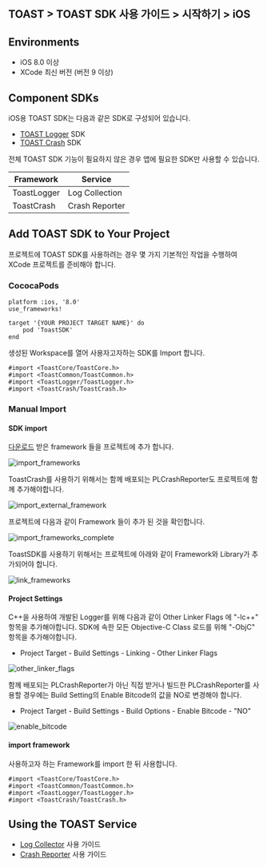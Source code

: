 ## TOAST > TOAST SDK 사용 가이드 > 시작하기 > iOS

## Environments

* iOS 8.0 이상
* XCode 최신 버전 (버전 9 이상)

## Component SDKs

iOS용 TOAST SDK는 다음과 같은 SDK로 구성되어 있습니다.

* [TOAST Logger](./log-collector-ios) SDK
* [TOAST Crash](./crash-reporter-ios) SDK

전체 TOAST SDK 기능이 필요하지 않은 경우 앱에 필요한 SDK만 사용할 수 있습니다.

| Framework | Service |
| --- | --- |
| ToastLogger | Log Collection |
| ToastCrash | Crash Reporter |

## Add TOAST SDK to Your Project

프로젝트에 TOAST SDK를 사용하려는 경우 몇 가지 기본적인 작업을 수행하여 XCode 프로젝트를 준비해야 합니다.

### CococaPods

```podspec
platform :ios, '8.0'
use_frameworks!

target '{YOUR PROJECT TARGET NAME}' do
    pod 'ToastSDK'
end
```

생성된 Workspace를 열어 사용자고자하는 SDK를 Import 합니다.

```objc
#import <ToastCore/ToastCore.h>
#import <ToastCommon/ToastCommon.h>
#import <ToastLogger/ToastLogger.h>
#import <ToastCrash/ToastCrash.h>
```

### Manual Import

#### SDK import

[다운로드](../../../Download/#toast-sdk) 받은 framework 들을 프로젝트에 추가 합니다.

![import_frameworks](http://static.toastoven.net/toastcloud/sdk/ios/overview_import_frameworks.png)

ToastCrash를 사용하기 위해서는 함께 배포되는 PLCrashReporter도 프로젝트에 함께 추가해야합니다.

![import_external_framework](http://static.toastoven.net/toastcloud/sdk/ios/overview_import_external.png)

프로젝트에 다음과 같이 Framework 들이 추가 된 것을 확인합니다.

![import_frameworks_complete](http://static.toastoven.net/toastcloud/sdk/ios/overview_import_complete.png)

ToastSDK를 사용하기 위해서는 프로젝트에 아래와 같이 Framework와 Library가 추가되어야 합니다.

![link_frameworks](http://static.toastoven.net/toastcloud/sdk/ios/overview_link_frameworks.png)

#### Project Settings

C++을 사용하여 개발된 Logger를 위해 다음과 같이 Other Linker Flags 에 "-lc++" 항목을 추가해야합니다.
SDK에 속한 모든 Objective-C Class 로드를 위해 "-ObjC" 항목을 추가해야합니다.

* Project Target - Build Settings - Linking - Other Linker Flags

![other_linker_flags](http://static.toastoven.net/toastcloud/sdk/ios/overview_settings_flags.png)

함께 배포되는 PLCrashReporter가 아닌 직접 받거나 빌드한 PLCrashReporter를 사용할 경우에는 Build Setting의 Enable Bitcode의 값을 NO로 변경해야 합니다.

* Project Target - Build Settings - Build Options - Enable Bitcode - "NO"

![enable_bitcode](http://static.toastoven.net/toastcloud/sdk/ios/overview_settings_bitcode.png)


#### import framework 

사용하고자 하는 Framework를 import 한 뒤 사용합니다.

```objc
#import <ToastCore/ToastCore.h>
#import <ToastCommon/ToastCommon.h>
#import <ToastLogger/ToastLogger.h>
#import <ToastCrash/ToastCrash.h>
```

## Using the TOAST Service

* [Log Collector](./log-collector-ios) 사용 가이드
* [Crash Reporter](./crash-reporter-ios) 사용 가이드

